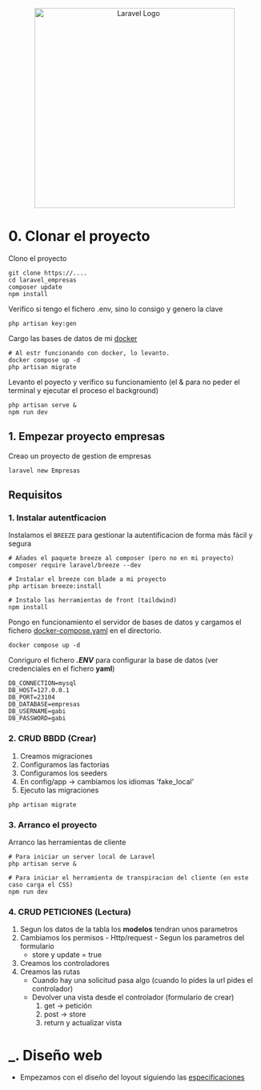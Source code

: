 <p align="center"><a href="https://laravel.com" target="_blank"><img src="https://raw.githubusercontent.com/laravel/art/master/logo-lockup/5%20SVG/2%20CMYK/1%20Full%20Color/laravel-logolockup-cmyk-red.svg" width="400" alt="Laravel Logo"></a></p>

# 0. Clonar el proyecto
Clono el proyecto

```shell
git clone https://....
cd laravel_empresas
composer update
npm install
```
Verifico si tengo el fichero .env, sino lo consigo y genero la clave
```shell
php artisan key:gen
```

Cargo las bases de datos de mi [docker](./docker-compose.yaml)
```shell
# Al estr funcionando con docker, lo levanto.
docker compose up -d
php artisan migrate
```

Levanto el poyecto y verifico su funcionamiento (el & para no peder el terminal y ejecutar el proceso el background)
```shell
php artisan serve &
npm run dev
```

## 1. Empezar proyecto empresas
Creao un proyecto de gestion de empresas
```shell
laravel new Empresas
```

## Requisitos
### 1. Instalar autentficacion
Instalamos el `BREEZE` para gestionar la autentificacion de forma más fácil y segura
```shell
# Añades el paquete breeze al composer (pero no en mi proyecto)
composer require laravel/breeze --dev

# Instalar el breeze con blade a mi proyecto
php artisan breeze:install

# Instalo las herramientas de front (taildwind)
npm install
```

Pongo en funcionamiento el servidor de bases de datos y cargamos el fichero [docker-compose.yaml](./docker-compose.yaml) en el directorio.
```shell
docker compose up -d
```
Conriguro el fichero ***.ENV*** para configurar la base de datos (ver credenciales en el fichero **yaml**)
```
DB_CONNECTION=mysql
DB_HOST=127.0.0.1
DB_PORT=23104
DB_DATABASE=empresas
DB_USERNAME=gabi
DB_PASSWORD=gabi
```
### 2. CRUD BBDD (Crear)
1. Creamos migraciones
2. Configuramos las factorias
3. Configuramos los seeders
4. En config/app -> cambiamos los idiomas 'fake_local'
5. Ejecuto las migraciones
```shell
php artisan migrate
```

### 3. Arranco el proyecto
Arranco las herramientas de cliente
```shell
# Para iniciar un server local de Laravel
php artisan serve &

# Para iniciar el herramienta de transpiracion del cliente (en este caso carga el CSS)
npm run dev
```

### 4. CRUD PETICIONES (Lectura)
1. Segun los datos de la tabla los **modelos** tendran unos parametros
2. Cambiamos los permisos - Http/request - Segun los parametros del formulario
   - store y update = true
3. Creamos los controladores
4. Creamos las rutas
   - Cuando hay una solicitud pasa algo (cuando lo pides la url pides el controlador)
   - Devolver una vista desde el controlador (formulario de crear)
     1. get -> petición
     2. post -> store
     3. return y actualizar vista

# _. Diseño web
* Empezamos con el diseño del loyout siguiendo las [especificaciones](./documentacion/diseño_layout.md)

